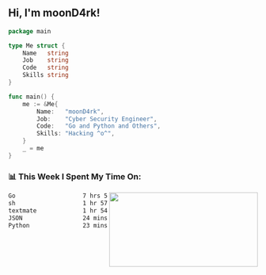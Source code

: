 <h2> Hi, I'm moonD4rk!</h2>

```go
package main

type Me struct {
	Name   string
	Job    string
	Code   string
	Skills string
}

func main() {
	me := &Me{
		Name:   "moonD4rk",
		Job:    "Cyber Security Engineer",
		Code:   "Go and Python and Others",
		Skills: "Hacking ^o^",
	}
	_ = me
}
```

<h3>📊 This Week I Spent My Time On:</h3>
<img align='right' src="https://github-readme-stats.vercel.app/api?username=moond4rk&show_icons=true&theme=radical", width="300" height="150">

<!--START_SECTION:waka-->

```txt
Go                   7 hrs 50 mins   ███████████████▒░░░░░░░░░   60.90 %
sh                   1 hr 57 mins    ███▓░░░░░░░░░░░░░░░░░░░░░   15.24 %
textmate             1 hr 54 mins    ███▓░░░░░░░░░░░░░░░░░░░░░   14.78 %
JSON                 24 mins         ▓░░░░░░░░░░░░░░░░░░░░░░░░   03.18 %
Python               23 mins         ▓░░░░░░░░░░░░░░░░░░░░░░░░   02.99 %
```

<!--END_SECTION:waka-->

